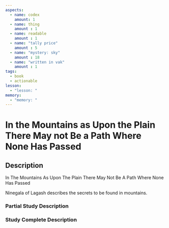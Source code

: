 ```yaml
---
aspects: 
  - name: codex
    amount: 1
  - name: thing
    amount : 1
  - name: readable
    amount : 1
  - name: "tally price"
    amount : 5
  - name: "mystery: sky"
    amount : 18
  - name: "written in vak"
    amount : 1
tags:
  - book
  - actionable
lesson:
  - "lesson: "
memory:
  - "memory: "
---
```


# In the Mountains as Upon the Plain There May not Be a Path Where None Has Passed

## Description
In The Mountains As Upon The Plain There May Not Be A Path Where None Has Passed

Ninegala of Lagash describes the secrets to be found in mountains.
### Partial Study Description

### Study Complete Description
